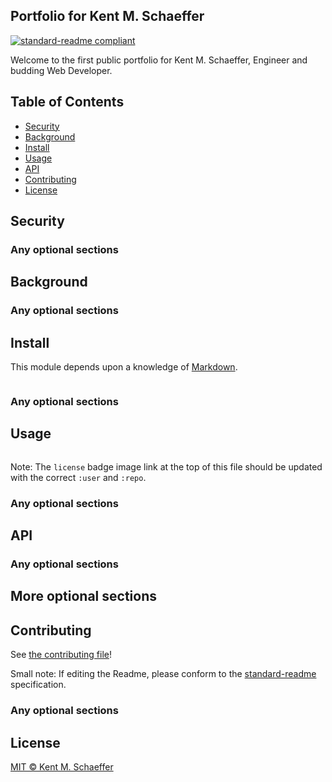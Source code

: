 ## Portfolio for Kent M. Schaeffer


[![standard-readme compliant](https://img.shields.io/badge/readme%20style-standard-brightgreen.svg?style=flat-square)](https://ne0crank.github.io/kentmschaeffer/standard-readme)

Welcome to the first public portfolio for Kent M. Schaeffer, Engineer and budding Web Developer.

## Table of Contents

- [Security](#security)
- [Background](#background)
- [Install](#install)
- [Usage](#usage)
- [API](#api)
- [Contributing](#contributing)
- [License](#license)

## Security

### Any optional sections

## Background

### Any optional sections

## Install

This module depends upon a knowledge of [Markdown]().

```
```

### Any optional sections

## Usage

```
```

Note: The `license` badge image link at the top of this file should be updated with the correct `:user` and `:repo`.

### Any optional sections

## API

### Any optional sections

## More optional sections

## Contributing

See [the contributing file](CONTRIBUTING.md)!

Small note: If editing the Readme, please conform to the [standard-readme](https://ne0crank.github.com/kentmschaeffer/standard-readme) specification.

### Any optional sections

## License

[MIT © Kent M. Schaeffer](../LICENSE)
